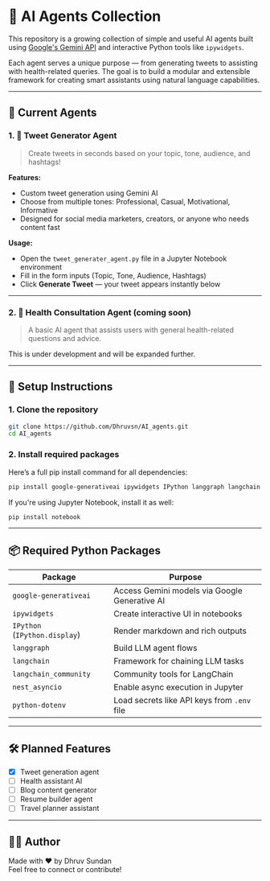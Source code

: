 
# 🧠 AI Agents Collection

This repository is a growing collection of simple and useful AI agents built using [Google's Gemini API](https://ai.google.dev/) and interactive Python tools like `ipywidgets`.

Each agent serves a unique purpose — from generating tweets to assisting with health-related queries. The goal is to build a modular and extensible framework for creating smart assistants using natural language capabilities.

---

## 🔧 Current Agents

### 1. 🚀 Tweet Generator Agent
> Create tweets in seconds based on your topic, tone, audience, and hashtags!

**Features:**
- Custom tweet generation using Gemini AI
- Choose from multiple tones: Professional, Casual, Motivational, Informative
- Designed for social media marketers, creators, or anyone who needs content fast

**Usage:**
- Open the `tweet_generater_agent.py` file in a Jupyter Notebook environment
- Fill in the form inputs (Topic, Tone, Audience, Hashtags)
- Click **Generate Tweet** — your tweet appears instantly below

---

### 2. 💬 Health Consultation Agent (coming soon)
> A basic AI agent that assists users with general health-related questions and advice.

This is under development and will be expanded further.

---

## 🚀 Setup Instructions

### 1. Clone the repository
```bash
git clone https://github.com/Dhruvsn/AI_agents.git
cd AI_agents
```

### 2. Install required packages

Here’s a full pip install command for all dependencies:

```bash
pip install google-generativeai ipywidgets IPython langgraph langchain langchain_community nest_asyncio python-dotenv
```

If you're using Jupyter Notebook, install it as well:

```bash
pip install notebook
```

---

## 📦 Required Python Packages

| Package | Purpose |
|---------|---------|
| `google-generativeai` | Access Gemini models via Google Generative AI |
| `ipywidgets` | Create interactive UI in notebooks |
| `IPython` (`IPython.display`) | Render markdown and rich outputs |
| `langgraph` | Build LLM agent flows |
| `langchain` | Framework for chaining LLM tasks |
| `langchain_community` | Community tools for LangChain |
| `nest_asyncio` | Enable async execution in Jupyter |
| `python-dotenv` | Load secrets like API keys from `.env` file |

---

## 🛠️ Planned Features

- [x] Tweet generation agent
- [ ] Health assistant AI
- [ ] Blog content generator
- [ ] Resume builder agent
- [ ] Travel planner assistant

---

## 🧑‍💻 Author

Made with ❤️ by Dhruv Sundan  
Feel free to connect or contribute!
